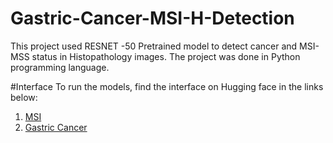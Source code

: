 # Gastric-Cancer-MSI-H-Detection
This project used RESNET -50 Pretrained model to detect cancer and MSI-MSS status in Histopathology images. 
The project was done in Python programming language. 

#Interface
To run the models, find the interface on Hugging face in the links below:
1. [MSI](https://huggingface.co/spaces/CindyBSydney/Gastrohub_MSI_MSS_cancer_detection)
2. [Gastric Cancer](https://huggingface.co/spaces/CindyBSydney/Gastrohub_Gastric_Cancer_Detection)
